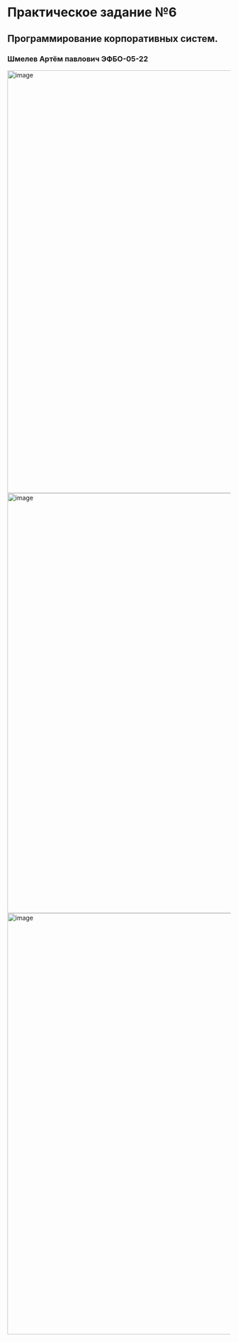 # Практическое задание №6

## Программирование корпоративных систем.

### Шмелев Артём павлович ЭФБО-05-22

<img width="953" alt="image" src="https://github.com/user-attachments/assets/cd0484ae-6bae-4779-933b-1dd99b365882">

<img width="947" alt="image" src="https://github.com/user-attachments/assets/3d1104f6-7a4a-4ba3-b0a7-ca63938c11b3">

<img width="950" alt="image" src="https://github.com/user-attachments/assets/9f0a96dd-05ac-40c0-928c-9aade6058b65">




